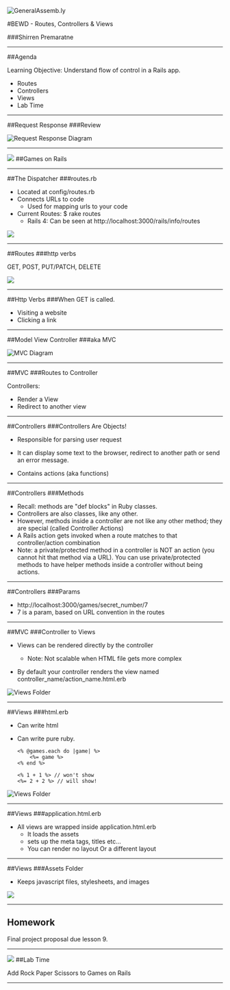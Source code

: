 ![GeneralAssemb.ly](https://github.com/generalassembly/ga-ruby-on-rails-for-devs/raw/master/images/ga.png "GeneralAssemb.ly")

#BEWD - Routes, Controllers & Views

###Shirren Premaratne

---


##Agenda

Learning Objective: Understand flow of control in a Rails app.

*	Routes
*	Controllers
*	Views
*	Lab Time

---


##Request Response
###Review

![Request Response Diagram](../../assets/rails/response_request.png)


---


<img id ='icon' src="../../assets/ICL_icons/Code_along_icon_md.png">
##Games on Rails

---


##The Dispatcher
###routes.rb

*	Located at config/routes.rb
*	Connects URLs to code
	* Used for mapping urls to your code
*	Current Routes: $ rake routes
	*	Rails 4: Can be seen at http://localhost:3000/rails/info/routes

![](../../assets/rails/routes.png)

---


##Routes
###http verbs

GET, POST, PUT/PATCH, DELETE

![](../../assets/rails/http_verb.png)

---


##Http Verbs
###When GET is called.

*	Visiting a website
*	Clicking a link

---


##Model View Controller
###aka MVC

![MVC Diagram](../../assets/rails/mvc_diagram.png)

---


##MVC
###Routes to Controller

Controllers:

*	Render a View
*	Redirect to another view

---


##Controllers
###Controllers Are Objects!

*	Responsible for parsing user request

*	It can display some text to the browser, redirect to another path or send an error message.

*	Contains actions (aka functions)


---


##Controllers
###Methods

*	Recall: methods are "def blocks" in Ruby classes.
* Controllers are also classes, like any other.
* However, methods inside a controller are not like any other method; they are special (called Controller Actions)
* A Rails action gets invoked when a route matches to that controller/action combination
* Note: a private/protected method in a controller is NOT an action (you cannot hit that method via a URL). You can use private/protected methods to have helper methods inside a controller without being actions.

---


##Controllers
###Params

*	http://localhost:3000/games/secret_number/7
*	7 is a param, based on URL convention in the routes

---


##MVC
###Controller to Views

*	Views can be rendered directly by the controller
	*	Note: Not scalable when HTML file gets more complex

*	By default your controller renders the view named controller_name/action_name.html.erb


![Views Folder](../../assets/rails/views.png)

---

##Views
###html.erb

*	Can write html
*	Can write pure ruby.

		<% @games.each do |game| %>
			<%= game %>
		<% end %>

		<% 1 + 1 %> // won't show
		<%= 2 + 2 %> // will show!


![Views Folder](../../assets/rails/views.png)

---


##Views
###application.html.erb

*	All views are wrapped inside application.html.erb
	*	It loads the assets
	*	sets up the meta tags, titles etc...
	*	You can render no layout Or a different layout

---


##Views
###Assets Folder

* Keeps javascript files, stylesheets, and images

![](../../assets/rails/app_assets.png)

---

## Homework

Final project proposal due lesson 9.

---


<img id ='icon' src="../../assets/ICL_icons/Exercise_icon_md.png">
##Lab Time

Add Rock Paper Scissors to Games on Rails

---

